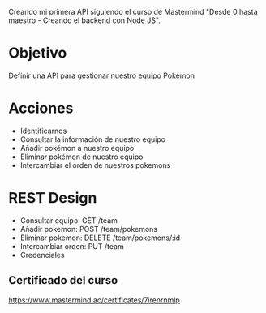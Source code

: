 Creando mi primera API siguiendo el curso de Mastermind "Desde 0 hasta maestro - Creando el backend con Node JS".

# Objetivo
Definir una API para gestionar nuestro equipo Pokémon

# Acciones
- Identificarnos
- Consultar la información de nuestro equipo
- Añadir pokémon a nuestro equipo
- Eliminar pokémon de nuestro equipo
- Intercambiar el orden de nuestros pokemons

# REST Design
- Consultar equipo: GET /team
- Añadir pokemon: POST /team/pokemons
- Eliminar pokemon: DELETE /team/pokemons/:id
- Intercambiar orden: PUT /team
- Credenciales

## Certificado del curso
https://www.mastermind.ac/certificates/7irenrnmlp